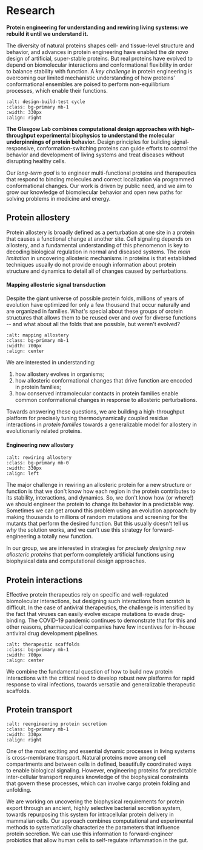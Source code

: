 # Research
**Protein engineering for understanding and rewiring living systems:
we rebuild it until we understand it.**

The diversity of natural proteins shapes cell- and tissue-level structure and behavior, and advances in protein engineering have enabled the *de novo* design of artificial, super-stable proteins. But real proteins have evolved to depend on biomolecular interactions and conformational flexibility in order to balance stability with function. A *key challenge* in protein engineering is overcoming our limited mechanistic understanding of how proteins’ conformational ensembles are poised to perform non-equilibrium processes, which enable their functions.

```{image} research_figures/design_process.png
:alt: design-build-test cycle
:class: bg-primary mb-1
:width: 330px
:align: right
```

**The Glasgow Lab combines computational design approaches with high-throughput experimental biophysics to understand the molecular underpinnings of protein behavior.**  Design principles for building signal-responsive, conformation-switching proteins can guide efforts to control the behavior and development of living systems and treat diseases without disrupting healthy cells.

Our *long-term goal* is to engineer multi-functional proteins and therapeutics that respond to binding molecules and correct localization via programmed conformational changes. Our work is driven by public need, and we aim to grow our knowledge of biomolecular behavior and open new paths for solving problems in medicine and energy.

## Protein allostery
Protein allostery is broadly defined as a perturbation at one site in a protein that causes a functional change at another site. Cell signaling depends on allostery, and a fundamental understanding of this phenomenon is key to decoding biological regulation in normal and diseased systems. The *main limitation* in uncovering allosteric mechanisms in proteins is that established techniques usually do not provide enough information about protein structure and dynamics to detail all of changes caused by perturbations.

#### Mapping allosteric signal transduction
Despite the giant universe of possible protein folds, millions of years of evolution have optimized for only a few thousand that occur naturally and are organized in families. What's special about these groups of orotein structures that allows them to be reused over and over for diverse functions -- and what about all the folds that are possible, but weren't evolved? 

```{image} research_figures/mapping_allostery.png
:alt: mapping allostery
:class: bg-primary mb-1
:width: 700px
:align: center
```

We are interested in understanding:
1) how allostery evolves in organisms;
2) how allosteric conformational changes that drive function are encoded in protein families;
3) how conserved intramolecular contacts in protein families enable common conformational changes in response to allosteric perturbations.

Towards answering these questions, we are building a high-throughput platform for precisely tuning thermodynamically coupled residue interactions in *protein families* towards a generalizable model for allostery in evolutionarily related proteins.

#### Engineering new allostery

```{image} research_figures/rewire_allostery.png
:alt: rewiring allostery
:class: bg-primary mb-0
:width: 330px
:align: left
```

The major challenge in rewiring an allosteric protein for a new structure or function is that we don't know how each region in the protein contributes to its stability, interactions, and dynamics. So, we don't know how (or where!) we should engineer the protein to change its behavior in a predictable way. Sometimes we can get around this problem using an evolution approach: by making thousands to millions of random mutations and screening for the mutants that perform the desired function. But this usually doesn't tell us *why* the solution works, and we can't use this strategy for forward-engineering a totally new function.

In our group, we are interested in strategies for *precisely designing new allosteric proteins* that perform completely artificial functions using biophysical data and computational design approaches.



## Protein interactions
Effective protein therapeutics rely on specific and well-regulated biomolecular interactions, but designing such interactions from scratch is difficult. In the case of antiviral therapeutics, the challenge is intensified by the fact that viruses can easily evolve escape mutations to evade drug-binding. The COVID-19 pandemic continues to demonstrate that for this and other reasons, pharmaceutical companies have few incentives for in-house antiviral drug development pipelines. 


```{image} research_figures/binder_design.png
:alt: therapeutic scaffolds
:class: bg-primary mb-1
:width: 700px
:align: center
```

We combine the fundamental question of how to build new protein interactions with the critical need to develop robust new platforms for rapid response to viral infections, towards versatile and generalizable therapeutic scaffolds.



## Protein transport
```{image} research_figures/secretion.png
:alt: reengineering protein secretion
:class: bg-primary mb-1
:width: 330px
:align: right
```

One of the most exciting and essential dynamic processes in living systems is cross-membrane transport. Natural proteins move among cell compartments and between cells in defined, beautifully coordinated ways to enable biological signaling. However, engineering proteins for predictable inter-cellular transport requires knowledge of the biophysical constraints that govern these processes, which can involve cargo protein folding and unfolding.

We are working on uncovering the biophysical requirements for protein export through an ancient, highly selective bacterial secretion system, towards repurposing this system for intracellular protein delivery in mammalian cells. Our approach combines computational and experimental methods to systematically characterize the parameters that influence protein secretion. We can use this information to forward-engineer probiotics that allow human cells to self-regulate inflammation in the gut.
